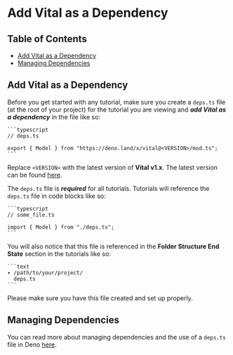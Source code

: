 # Add Vital as a Dependency

## Table of Contents

- [Add Vital as a Dependency](#add-vital-as-a-dependency)
- [Managing Dependencies](#managing-dependencies)

## Add Vital as a Dependency

Before you get started with any tutorial, make sure you create a `deps.ts` file
(at the root of your project) for the tutorial you are viewing and **_add Vital
as a dependency_** in the file like so:

    ```typescript
    // deps.ts

    export { Model } from "https://deno.land/x/vital@<VERSION>/mod.ts";
    ```

Replace `<VERSION>` with the latest version of **Vital v1.x**. The latest
version can be found [here](https://github.com/drashland/vital/releases/latest).

The `deps.ts` file is **_required_** for all tutorials. Tutorials will reference
the `deps.ts` file in code blocks like so:

    ```typescript
    // some_file.ts

    import { Model } from "./deps.ts";
    ```

You will also notice that this file is referenced in the **Folder Structure End
State** section in the tutorials like so:

    ```text
    ▾ /path/to/your/project/
      deps.ts
    ```

Please make sure you have this file created and set up properly.

## Managing Dependencies

You can read more about managing dependencies and the use of a `deps.ts` file in
Deno [here](https://deno.land/manual/examples/manage_dependencies).
